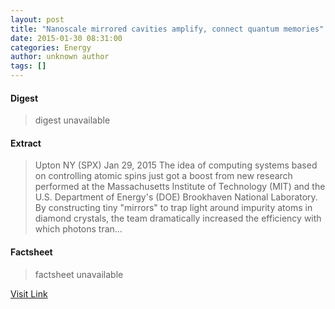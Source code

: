 ```yaml
---
layout: post
title: "Nanoscale mirrored cavities amplify, connect quantum memories"
date: 2015-01-30 08:31:00
categories: Energy
author: unknown author
tags: []
---
```



#### Digest
>digest unavailable

#### Extract
>Upton NY (SPX) Jan 29, 2015 The idea of computing systems based on controlling atomic spins just got a boost from new research performed at the Massachusetts Institute of Technology (MIT) and the U.S. Department of Energy's (DOE) Brookhaven National Laboratory. By constructing tiny "mirrors" to trap light around impurity atoms in diamond crystals, the team dramatically increased the efficiency with which photons tran...

#### Factsheet
>factsheet unavailable

[Visit Link](http://www.nanodaily.com/reports/Nanoscale_mirrored_cavities_amplify_connect_quantum_memories_999.html)


